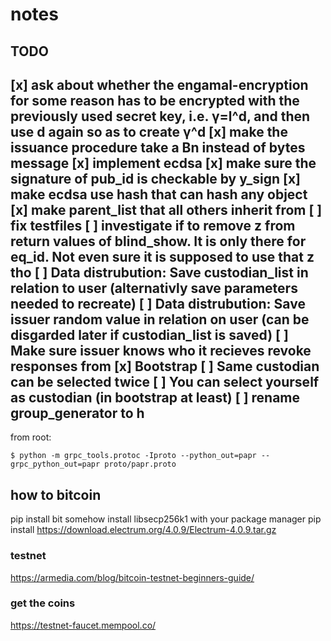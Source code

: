 # notes

## TODO
[x] ask about whether the engamal-encryption for some reason has to be encrypted
with the previously used secret key, i.e. γ=l^d, and then use d again so as to create
γ^d
[x] make the issuance procedure take a Bn instead of bytes message
[x] implement ecdsa
[x] make sure the signature of pub_id is checkable by y_sign
[x] make ecdsa use hash that can hash any object 
[x] make parent_list that all others inherit from
[ ] fix testfiles
[ ] investigate if to remove z from return values of blind_show. 
    It is only there for eq_id. Not even sure it is supposed to use that z tho
[ ] Data distrubution: Save custodian_list in relation to user (alternativly save parameters needed to recreate)
[ ] Data distrubution: Save issuer random value in relation on user (can be disgarded later if custodian_list is saved)
[ ] Make sure issuer knows who it recieves revoke responses from 
[x] Bootstrap
[ ] Same custodian can be selected twice
[ ] You can select yourself as custodian (in bootstrap at least)
[ ] rename group_generator to h
---
from root:
```
$ python -m grpc_tools.protoc -Iproto --python_out=papr --grpc_python_out=papr proto/papr.proto
```

## how to bitcoin
pip install bit
somehow install libsecp256k1 with your package manager
pip install https://download.electrum.org/4.0.9/Electrum-4.0.9.tar.gz

### testnet
https://armedia.com/blog/bitcoin-testnet-beginners-guide/

### get the coins
https://testnet-faucet.mempool.co/